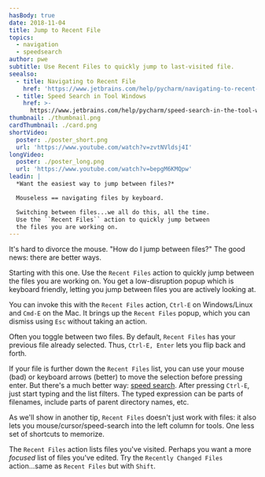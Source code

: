 ```yaml
---
hasBody: true
date: 2018-11-04
title: Jump to Recent File
topics:
  - navigation
  - speedsearch
author: pwe
subtitle: Use Recent Files to quickly jump to last-visited file.
seealso:
  - title: Navigating to Recent File
    href: 'https://www.jetbrains.com/help/pycharm/navigating-to-recent-file.html'
  - title: Speed Search in Tool Windows
    href: >-
      https://www.jetbrains.com/help/pycharm/speed-search-in-the-tool-windows.html
thumbnail: ./thumbnail.png
cardThumbnail: ./card.png
shortVideo:
  poster: ./poster_short.png
  url: 'https://www.youtube.com/watch?v=zvtNVldsj4I'
longVideo:
  poster: ./poster_long.png
  url: 'https://www.youtube.com/watch?v=bepgM6KMQpw'
leadin: |
  *Want the easiest way to jump between files?*

  Mouseless == navigating files by keyboard.

  Switching between files...we all do this, all the time. 
  Use the ``Recent Files`` action to quickly jump between 
  the files you are working on.
---
```


It's hard to divorce the mouse. "How do I jump between files?" The
good news: there are better ways.

Starting with this one. Use the `Recent Files` action to quickly
jump between the files you are working on. You get a low-disruption
popup which is keyboard friendly, letting you jump between files you
are actively looking at.

You can invoke this with the `Recent Files` action, `Ctrl-E` on
Windows/Linux and `Cmd-E` on the Mac. It brings up the `Recent Files`
popup, which you can dismiss using `Esc` without taking an action.

Often you toggle between two files. By default, `Recent Files` has
your previous file already selected. Thus, `Ctrl-E, Enter` lets you
flip back and forth.

If your file is further down the `Recent Files` list, you can use
your mouse (bad) or keyboard arrows (better) to move the selection
before pressing enter. But there's a much better way:
[speed search](https://www.jetbrains.com/help/pycharm/speed-search-in-the-tool-windows.html).
After pressing `Ctrl-E`, just start typing and the list filters. The
typed expression can be parts of filenames, include parts of parent
directory names, etc.

As we'll show in another tip, `Recent Files` doesn't just work with
files: it also lets you mouse/cursor/speed-search into the left
column for tools. One less set of shortcuts to memorize.

The `Recent Files` action lists files you've visited. Perhaps you want
a more _focused_ list of files you've edited. Try the
`Recently Changed Files` action...same as `Recent Files` but with
`Shift`.
